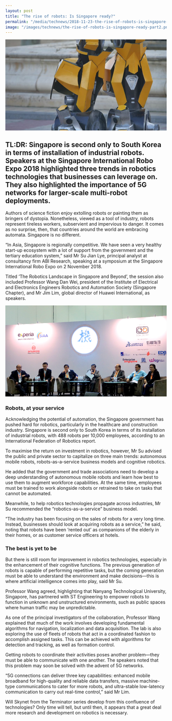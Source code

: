 ```yaml
---
layout: post
title: "The rise of robots: Is Singapore ready?"
permalink: "/media/technews/2018-11-23-the-rise-of-robots-is-singapore-ready"
image: "/images/technews/the-rise-of-robots-is-singapore-ready-part2.png"
---
```

      
![The rise of robots: Is Singapore ready?](/images/technews/the-rise-of-robots-is-singapore-ready-part2.png)

TL:DR: Singapore is second only to South Korea in terms of installation of industrial robots. Speakers at the Singapore International Robo Expo 2018 highlighted three trends in robotics technologies that businesses can leverage on. They also highlighted the importance of 5G networks for larger-scale multi-robot deployments. 
---
 
Authors of science fiction enjoy extolling robots or painting them as bringers of dystopia. Nonetheless, viewed as a tool of industry, robots represent tireless workers, subservient and impervious to danger. It comes as no surprise, then, that countries around the world are embracing automata. Singapore is no different.

“In Asia, Singapore is regionally competitive. We have seen a very healthy start-up ecosystem with a lot of support from the government and the tertiary education system,” said Mr Su Jian Lye, principal analyst at consultancy firm ABI Research, speaking at a symposium at the Singapore International Robo Expo on 2 November 2018. 

Titled ‘The Robotics Landscape in Singapore and Beyond’, the session also included Professor Wang Dan Wei, president of the Institute of Electrical and Electronics Engineers Robotics and Automation Society (Singapore Chapter), and Mr Jim Lim, global director of Huawei International, as speakers.

![The Robotics Landscape in Singapore and Beyond panel discussion](/images/technews/the-rise-of-robots-is-singapore-ready-part1.png)

### **Robots, at your service**

Acknowledging the potential of automation, the Singapore government has pushed hard for robotics, particularly in the healthcare and construction industry. Singapore is second only to South Korea in terms of its installation of industrial robots, with 488 robots per 10,000 employees, according to an International Federation of Robotics report.

To maximise the return on investment in robotics, however, Mr Su advised the public and private sector to capitalize on three main trends: autonomous mobile robots, robots-as-a-service business models and cognitive robotics.

He added that the government and trade associations need to develop a deep understanding of autonomous mobile robots and learn how best to use them to augment workforce capabilities. At the same time, employees must be trained to work alongside robots or retrained to take on tasks that cannot be automated.

Meanwhile, to help robotics technologies propagate across industries, Mr Su recommended the “robotics-as-a-service” business model. 

“The industry has been focusing on the sales of robots for a very long time. Instead, businesses should look at acquiring robots as a service,” he said, noting that robots have been ‘rented out’ as companions of the elderly in their homes, or as customer service officers at hotels.

### **The best is yet to be**

But there is still room for improvement in robotics technologies, especially in the enhancement of their cognitive functions. The previous generation of robots is capable of performing repetitive tasks, but the coming generation must be able to understand the environment and make decisions—this is where artificial intelligence comes into play, said Mr Su. 

Professor Wang agreed, highlighting that Nanyang Technological University, Singapore, has partnered with ST Engineering to empower robots to function in unknown and unstructured environments, such as public spaces where human traffic may be unpredictable. 

As one of the principal investigators of the collaboration, Professor Wang explained that much of the work involves developing fundamental algorithms for navigation, localization and data acquisition. The lab is also exploring the use of fleets of robots that act in a coordinated fashion to accomplish assigned tasks. This can be achieved with algorithms for detection and tracking, as well as formation control. 

Getting robots to coordinate their activities poses another problem—they must be able to communicate with one another. The speakers noted that this problem may soon be solved with the advent of 5G networks.

“5G connections can deliver three key capabilities: enhanced mobile broadband for high-quality and reliable data transfers, massive machine-type communications to cater for more robots, and ultra-stable low-latency communication to carry out real-time control,” said Mr Lim. 

Will Skynet from the Terminator series develop from this confluence of technologies? Only time will tell, but until then, it appears that a great deal more research and development on robotics is necessary.
